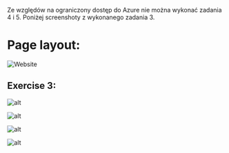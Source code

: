 Ze względów na ograniczony dostęp do Azure nie można wykonać zadania 4 i 5. Poniżej screenshoty z wykonanego zadania 3.

# Page layout:

![Website](https://github.com/Grossman97/Website-links/blob/master/look.png)

## Exercise 3:

![alt](https://github.com/Grossman97/Website-links/blob/master/exercise_3%20(1).png)

![alt](https://github.com/Grossman97/Website-links/blob/master/exercise_3%20(2).png)

![alt](https://github.com/Grossman97/Website-links/blob/master/exercise_3%20(3).png)

![alt](https://github.com/Grossman97/Website-links/blob/master/exercise_3%20(4).png)
